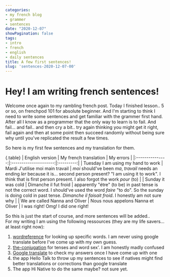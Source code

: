 ```yaml
---
categories:
- my french blog
- grammer
- sentences
date: "2020-12-07"
showPagination: false
tags:
- intro
- french
- english
- daily sentences
title: A few first sentences!
slug: 'sentences-2020-12-07-00'
---
```


# Hey! I am writing french sentences!
Welcome once again to my rambling french post. Today I finished lesson.. 5 or so, on frenchpod 101 for absolute beginner. And I'm starting to think I need to write some sentences and get familiar with the grammer first hand. After all I know as a programmer that the only way to learn is to fail. And fail... and fail.. and then cry a bit.. try again thinking you might get it right, fail again and then at some point then succeed randomly without being sure why until you've replicated the result a few times.
<!-- more -->

So here is my first few sentences and my translation for them. 

{.table}
| English version | My french translation | My errors |
|:---------------:|:---------------------:|:---------:|
| Tuesday I am using my hand to work | Mardi J'utilise moi main travail | *moi* should've been *ma*, *travail* needs an ending *ler* because it is... second person present? "I am using it to work". I think that is first person present. I also forgot the work *pour* (to) |
| Sunday it was cold | Dimanche il fut froid | apparently "étre" (to be) in past tense is not the correct word. I should've used the word *faire* "to do". So the sunday is doing cold in past tense. *Dimanche il faisait froid*. I honestly am not sure why |
| We are called Nanna and Oliver | Nous nous appelons Nanna et Oliver |  I was right! Omg! I did one right!

So this is just the start of course, and more sentences will be added..  
For my writing I am using the following ressources (they are my life savers... at least right now):

1. [wordreference](https://www.wordreference.com/fren/) for looking up specific words. I am never using google translate before I've come up with my own guess.
1. [the-conjugation](https://www.the-conjugation.com/french) for tenses and word sex'. I am honestly madly confused 
1. [Google translate](https://translate.google.com/?sl=en&tl=fr&op=translate) to check my answers once I have come up with one
1. the app Hello Talk to throw up my sentences to see if natives might find better translations or corrections than google translate
1. The app Hi Native to do the same maybe? not sure yet.
